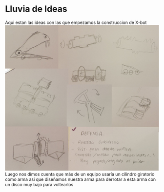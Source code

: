 # Lluvia de Ideas
Aqui estan las ideas con las que empezamos la construccion de X-bot
![Ideas BattleBot](multimedia/ideas_bocetos_frr.jpg)
Luego nos dimos cuenta que más de un equipo usaría un cilindro giratorio como arma asi que diseñamos nuestra arma para derrotar a esta arma con un disco muy bajo para voltearlos
